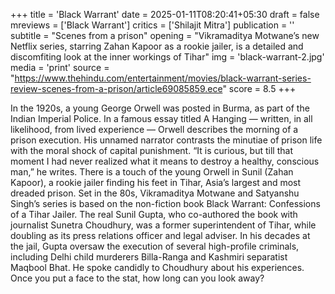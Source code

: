 +++
title = 'Black Warrant'
date = 2025-01-11T08:20:41+05:30
draft = false
mreviews = ['Black Warrant']
critics = ['Shilajit Mitra']
publication = ''
subtitle = "Scenes from a prison"
opening = "Vikramaditya Motwane’s new Netflix series, starring Zahan Kapoor as a rookie jailer, is a detailed and discomfiting look at the inner workings of Tihar"
img = 'black-warrant-2.jpg'
media = 'print'
source = "https://www.thehindu.com/entertainment/movies/black-warrant-series-review-scenes-from-a-prison/article69085859.ece"
score = 8.5
+++

In the 1920s, a young George Orwell was posted in Burma, as part of the Indian Imperial Police. In a famous essay titled A Hanging — written, in all likelihood, from lived experience — Orwell describes the morning of a prison execution. His unnamed narrator contrasts the minutiae of prison life with the moral shock of capital punishment. “It is curious, but till that moment I had never realized what it means to destroy a healthy, conscious man,” he writes. There is a touch of the young Orwell in Sunil (Zahan Kapoor), a rookie jailer finding his feet in Tihar, Asia’s largest and most dreaded prison. Set in the 80s, Vikramaditya Motwane and Satyanshu Singh’s series is based on the non-fiction book Black Warrant: Confessions of a Tihar Jailer. The real Sunil Gupta, who co-authored the book with journalist Sunetra Choudhury, was a former superintendent of Tihar, while doubling as its press relations officer and legal adviser. In his decades at the jail, Gupta oversaw the execution of several high-profile criminals, including Delhi child murderers Billa-Ranga and Kashmiri separatist Maqbool Bhat. He spoke candidly to Choudhury about his experiences. Once you put a face to the stat, how long can you look away?

